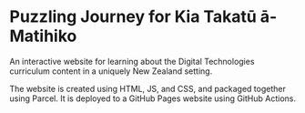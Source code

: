 # Puzzling Journey for Kia Takatū ā-Matihiko

An interactive website for learning about the Digital Technologies curriculum content in a uniquely New Zealand setting.

The website is created using HTML, JS, and CSS, and packaged together using Parcel.
It is deployed to a GitHub Pages website using GitHub Actions.
